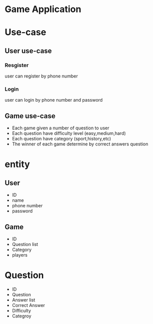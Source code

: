 # Game Application

# Use-case

## User use-case
### Resgister
user can register by phone number

### Login
user can login by phone number and password

## Game use-case
- Each game given a number of question to user
- Each question have difficulty level (easy,medium,hard)
- Each question have category (sport,history,etc)
- The winner of each game determine by correct answers question



# entity
## User
- ID
- name
- phone number
- password

## Game
- ID
- Question list
- Category
- players

# Question
- ID
- Question
- Answer list
- Correct Answer
- Difficulty
- Categroy
